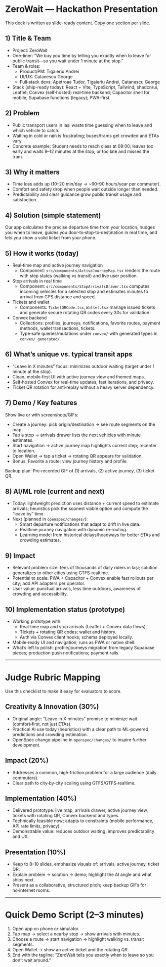 # ZeroWait — Hackathon Presentation

This deck is written as slide-ready content. Copy one section per slide.

## 1) Title & Team

- Project: ZeroWait
- One-liner: "We buy you time by telling you exactly when to leave for public transit—so you wait under 1 minute at the stop."
- Team & roles:
  - Product/PM: Tigaieriu Andrei
  - UI/UX: Catanescu George
  - Full‑stack devs: Apetroae Tudor, Tigaieriu Andrei, Catanescu George
- Stack (ship-ready today): React + Vite, TypeScript, Tailwind, shadcn/ui, Leaflet; Convex (self‑hosted) real‑time backend; Capacitor shell for mobile; Supabase functions (legacy); PWA-first.

## 2) Problem

- Public transport users in Iași waste time guessing when to leave and which vehicle to catch.
- Waiting in cold or rain is frustrating; buses/trams get crowded and ETAs vary.
- Concrete example: Student needs to reach class at 08:00; leaves too early and waits 9–12 minutes at the stop, or too late and misses the tram.

## 3) Why it matters

- Time loss adds up (10–20 min/day → ~60–90 hours/year per commuter).
- Comfort and safety drop when people wait outside longer than needed.
- Predictability and clear guidance grow public transit usage and satisfaction.

## 4) Solution (simple statement)

Our app calculates the precise departure time from your location, nudges you when to leave, guides you door‑to‑stop‑to‑destination in real time, and lets you show a valid ticket from your phone.

## 5) How it works (today)

- Real‑time map and active journey navigation
  - Component: `src/components/ActiveJourneyMap.tsx` renders the route with step states (walking vs transit) and live user position.
- Stop arrivals in real time
  - Component: `src/components/StopArrivalsDrawer.tsx` computes incoming vehicles for a selected stop and estimates minutes to arrival from GPS distance and speed.
- Tickets and wallet
  - Components: `TicketQRCode.tsx`, `Wallet.tsx` manage issued tickets and generate secure rotating QR codes every 30s for validation.
- Convex backend
  - Collections: profiles, journeys, notifications, favorite routes, payment methods, wallet transactions, tickets.
  - Type‑safe queries/mutations under `convex/` with generated types in `convex/_generated/`.

## 6) What’s unique vs. typical transit apps

- “Leave in X minutes” focus: minimizes outdoor waiting (target under 1 minute at the stop).
- Clean, mobile‑first UI with active journey view and themed maps.
- Self‑hosted Convex for real‑time updates, fast iterations, and privacy.
- Ticket QR rotation for anti‑replay without a heavy server dependency.

## 7) Demo / Key features

Show live or with screenshots/GIFs:
- Create a journey: pick origin/destination → see route segments on the map.
- Tap a stop → arrivals drawer lists the next vehicles with minute estimates.
- Start navigation → active journey map highlights current step; recenter to location.
- Open Wallet → tap a ticket → rotating QR appears for validation.
- Bonus: Favorite a route; view journey history and profile.

Backup plan: Pre‑recorded GIF of (1) arrivals, (2) active journey, (3) ticket QR.

## 8) AI/ML role (current and next)

- Today: lightweight prediction uses distance + current speed to estimate arrivals; heuristics pick the soonest viable option and compute the “leave by” time.
- Next (planned in `openspec/changes/`):
  - Smart departure notifications that adapt to drift in live data.
  - Realtime journey navigation with dynamic re‑routing.
  - Learning model from historical delays/headways for better ETAs and crowding estimates.

## 9) Impact

- Relevant problem size: tens of thousands of daily riders in Iași; solution generalizes to other cities using GTFS‑realtime.
- Potential to scale: PWA + Capacitor + Convex enable fast rollouts per city; add API adapters per operator.
- User value: punctual arrivals, less time outdoors, awareness of crowding and accessibility.

## 10) Implementation status (prototype)

- Working prototype with:
  - Real‑time map and stop arrivals (Leaflet + Convex data flows).
  - Tickets + rotating QR codes; wallet and history.
  - Auth via Convex client hooks; schema deployed locally.
- Mobile‑ready UI and navigation; runs as PWA or native shell.
- What’s left to polish: profile/journeys migration from legacy Supabase pieces; production push notifications; payment rails.

---

# Judge Rubric Mapping

Use this checklist to make it easy for evaluators to score.

## Creativity & Innovation (30%)
- Original angle: “Leave in X minutes” promise to minimize wait (comfort‑first, not just ETAs).
- Practical AI use today (heuristics) with a clear path to ML‑powered predictions and crowding estimation.
- OpenSpec change pipeline in `openspec/changes/` to inspire further development.

## Impact (20%)
- Addresses a common, high‑friction problem for a large audience (daily commuters).
- Clear path to city‑by‑city scaling using GTFS/GTFS‑realtime.

## Implementation (40%)
- Delivered prototype: live map, arrivals drawer, active journey view, tickets with rotating QR, Convex backend and types.
- Technically feasible now; adapts to constraints (mobile performance, API rate limits, privacy).
- Demonstrable value: reduces outdoor waiting, improves predictability and UX.

## Presentation (10%)
- Keep to 8–10 slides, emphasize visuals of: arrivals, active journey, ticket QR.
- Explain problem → solution → demo; highlight the AI angle and what ships next.
- Present as a collaborative, structured pitch; keep backup GIFs for no‑internet rooms.

---

# Quick Demo Script (2–3 minutes)

1) Open app on phone or simulator.
2) Tap map → select a nearby stop → show arrivals with minutes.
3) Choose a route → start navigation → highlight walking vs. transit segments.
4) Open Wallet → show an active ticket and the rotating QR.
5) End with the tagline: “ZeroWait tells you exactly when to leave so you don’t wait around.”

